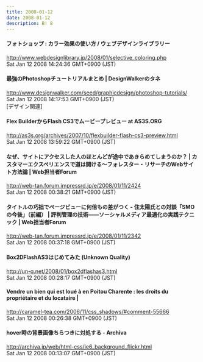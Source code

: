 ```yaml
---
title: 2008-01-12
date: 2008-01-12
description: B! 8
---
```


#### フォトショップ : カラー効果の使い方 / ウェブデザインライブラリー
http://www.webdesignlibrary.jp/2008/01/selective_coloring.php<br>
Sat Jan 12 2008 14:24:36 GMT+0900 (JST)<br>


#### 最強のPhotoshopチュートリアルまとめ | DesignWalkerのタネ
http://www.designwalker.com/seed/graphicdesign/photoshop-tutorials/<br>
Sat Jan 12 2008 14:17:53 GMT+0900 (JST)<br>
[デザイン関連]


####    Flex BuilderからFlash CS3でムービープレビュー at AS3S.ORG
http://as3s.org/archives/2007/10/flexbuilder-flash-cs3-preview.html<br>
Sat Jan 12 2008 13:59:22 GMT+0900 (JST)<br>


#### なぜ、サイトにアクセスした人のほとんどが途中であきらめてしまうのか？ | カスタマーエクスペリエンスで道は開ける～フォレスター・リサーチのWebサイト方法論 | Web担当者Forum
http://web-tan.forum.impressrd.jp/e/2008/01/11/2424<br>
Sat Jan 12 2008 00:38:21 GMT+0900 (JST)<br>


#### タイトルの巧拙でページビューに何倍もの差がつく - 住太陽氏との対談「SMOの今後」（前編） | 評判管理の技術――ソーシャルメディア最適化の実践テクニック | Web担当者Forum
http://web-tan.forum.impressrd.jp/e/2008/01/11/2342<br>
Sat Jan 12 2008 00:37:18 GMT+0900 (JST)<br>


#### Box2DFlashAS3はじめてみた (Unknown Quality)
http://un-q.net/2008/01/box2dflashas3.html<br>
Sat Jan 12 2008 00:28:17 GMT+0900 (JST)<br>


#### Vendre un bien qui est loué à en Poitou Charente : les droits du propriétaire et du locataire |
http://caramel-tea.com/2006/11/css_shadows/#comment-55666<br>
Sat Jan 12 2008 00:26:38 GMT+0900 (JST)<br>


#### hover時の背景画像ちらつきに対処する - Archiva
http://archiva.jp/web/html-css/ie6_background_flickr.html<br>
Sat Jan 12 2008 00:13:07 GMT+0900 (JST)<br>


